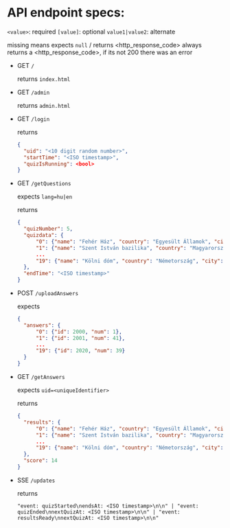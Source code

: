 # API endpoint specs:

`<value>`: required
`[value]`: optional
`value1|value2`: alternate

missing means expects `null` / returns <http_response_code>
always returns a <http_response_code>, if its not 200 there was an error

- GET `/`
  
  returns `index.html`

- GET `/admin`
  
  returns `admin.html`

- GET `/login`
  
  returns

  ```json
  {
    "uid": "<10 digit random number>",
    "startTime": "<ISO timestamp>",
    "quizIsRunning": <bool>
  }
  ```

- GET `/getQuestions`
  
  expects `lang=hu|en`
  
  returns

  ```json
  {
    "quizNumber": 5,
    "quizdata": {
        "0": {"name": "Fehér Ház", "country": "Egyesült Államok", "city": "Washington", "flag": "us_flag"},
        "1": {"name": "Szent István bazilika", "country": "Magyarország", "city": "Budapest", "flag": "hu_flag"},
        ...
        "19": {"name": "Kölni dóm", "country": "Németország", "city": "Köln", "flag": "de_flag"}
    },
    "endTime": "<ISO timestamp>"
  }
  ```

- POST `/uploadAnswers`
  
  expects

  ```json
  {
    "answers": {
        "0": {"id": 2000, "num": 1},
        "1": {"id": 2001, "num": 41},
        ...
        "19": {"id": 2020, "num": 39}
    }
  }
  ```

- GET `/getAnswers`
  
  expects `uid=<uniqueIdentifier>`
  
  returns

  ```json
  {
    "results": {
        "0": {"name": "Fehér Ház", "country": "Egyesült Államok", "city": "Washington", "flag": "us_flag", "num": 1, "correct": true},
        "1": {"name": "Szent István bazilika", "country": "Magyarország", "city": "Budapest", "flag": "hu_flag", "num": 41, "correct": true},
        ...
        "19": {"name": "Kölni dóm", "country": "Németország", "city": "Köln", "flag": "de_flag", "num": 39, "correct": false}
    },
    "score": 14
  }
  ```
  
- SSE `/updates`

  returns

    `"event: quizStarted\nendsAt: <ISO timestamp>\n\n" | "event: quizEnded\nnextQuizAt: <ISO timestamp>\n\n" | "event: resultsReady\nnextQuizAt: <ISO timestamp>\n\n"`
